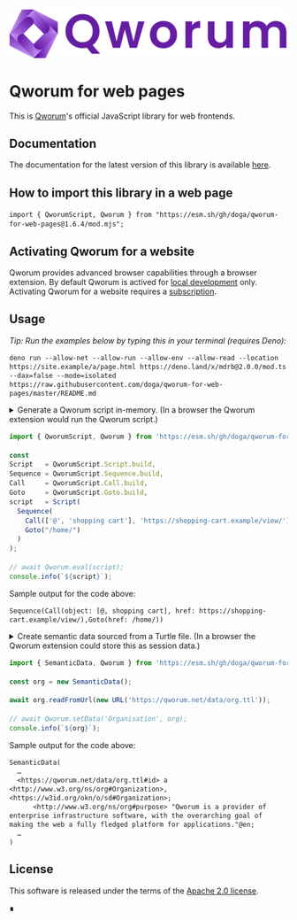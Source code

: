 ![Qworum logo and name](https://raw.githubusercontent.com/doga/qworum-website/master/build/assets/images/logos/Qworum-logo-and-name.svg "Qworum logo and name")

# Qworum for web pages

This is [Qworum](https://qworum.net)'s official JavaScript library for web frontends.

## Documentation

The documentation for the latest version of this library is available [here](https://qworum.net/docs/qworum-for-web-pages/latest/Qworum.html).

## How to import this library in a web page

`import { QworumScript, Qworum } from "https://esm.sh/gh/doga/qworum-for-web-pages@1.6.4/mod.mjs";`

## Activating Qworum for a website

Qworum provides advanced browser capabilities through a browser extension.
By default Qworum is actived for [local development](https://qworum.net/en/developers/#local-development) only.
Activating Qworum for a website requires a [subscription](https://qworum.net/en/plans/).

## Usage

_Tip: Run the examples below by typing this in your terminal (requires Deno):_

```shell
deno run --allow-net --allow-run --allow-env --allow-read --location https://site.example/a/page.html https://deno.land/x/mdrb@2.0.0/mod.ts --dax=false --mode=isolated https://raw.githubusercontent.com/doga/qworum-for-web-pages/master/README.md
```

<details data-mdrb>
<summary>Generate a Qworum script in-memory. (In a browser the Qworum extension would run the Qworum script.)</summary>

<pre>
description = '''
Running this example is safe, it will not read or write anything to your filesystem.
'''
</pre>
</details>

```javascript
import { QworumScript, Qworum } from 'https://esm.sh/gh/doga/qworum-for-web-pages@1.6.4/mod.mjs';

const
Script   = QworumScript.Script.build,
Sequence = QworumScript.Sequence.build,
Call     = QworumScript.Call.build,
Goto     = QworumScript.Goto.build,
script   = Script(
  Sequence(
    Call(['@', 'shopping cart'], 'https://shopping-cart.example/view/'),
    Goto("/home/")
  )
);

// await Qworum.eval(script);
console.info(`${script}`);
```

Sample output for the code above:

```text
Sequence(Call(object: [@, shopping cart], href: https://shopping-cart.example/view/),Goto(href: /home/))
```

<details data-mdrb>
<summary>Create semantic data sourced from a Turtle file. (In a browser the Qworum extension could store this as session data.)</summary>

<pre>
description = '''
Running this example is safe, it will not read or write anything to your filesystem.
'''
</pre>
</details>

```javascript
import { SemanticData, Qworum } from 'https://esm.sh/gh/doga/qworum-for-web-pages@1.6.4/mod.mjs';

const org = new SemanticData();

await org.readFromUrl(new URL('https://qworum.net/data/org.ttl'));

// await Qworum.setData('Organisation', org);
console.info(`${org}`);
```

Sample output for the code above:

```text
SemanticData(
  …
  <https://qworum.net/data/org.ttl#id> a <http://www.w3.org/ns/org#Organization>, <https://w3id.org/okn/o/sd#Organization>;
      <http://www.w3.org/ns/org#purpose> "Qworum is a provider of enterprise infrastructure software, with the overarching goal of making the web a fully fledged platform for applications."@en;
  …
)
```

## License

This software is released under the terms of the [Apache 2.0 license](https://www.apache.org/licenses/LICENSE-2.0).

∎
